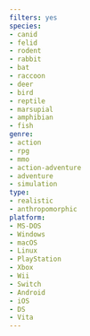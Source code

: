 ```yaml
---
filters: yes
species:
- canid
- felid
- rodent
- rabbit
- bat
- raccoon
- deer
- bird
- reptile
- marsupial
- amphibian
- fish
genre:
- action
- rpg
- mmo
- action-adventure
- adventure
- simulation
type:
- realistic
- anthropomorphic
platform:
- MS-DOS
- Windows
- macOS
- Linux
- PlayStation
- Xbox
- Wii
- Switch
- Android
- iOS
- DS
- Vita
---
```


